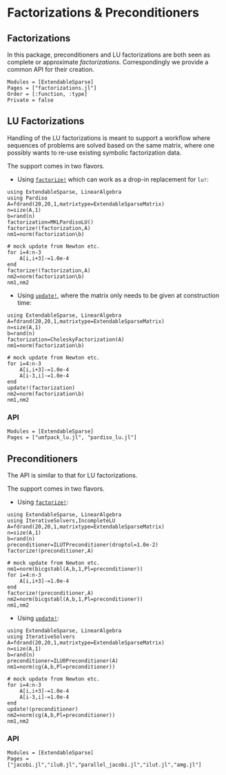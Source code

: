 # Factorizations & Preconditioners 

## Factorizations

In this package, preconditioners and LU factorizations are both seen
as complete or approximate _factorizations_. Correspondingly we provide a common  API for
their creation.


```@autodocs
Modules = [ExtendableSparse]
Pages = ["factorizations.jl"]
Order = [:function, :type]
Private = false
```

## LU Factorizations
Handling of the LU factorizations is meant to support
a workflow where sequences of problems are solved based
on the same matrix, where one possibly wants to re-use
existing symbolic factorization data. 

The support comes in two flavors.

- Using [`factorize!`](@ref) which can work as a drop-in replacement for `lu!`:

```@example
using ExtendableSparse, LinearAlgebra
using Pardiso
A=fdrand(20,20,1,matrixtype=ExtendableSparseMatrix)
n=size(A,1)
b=rand(n)
factorization=MKLPardisoLU()
factorize!(factorization,A)
nm1=norm(factorization\b)

# mock update from Newton etc.
for i=4:n-3
    A[i,i+3]-=1.0e-4
end
factorize!(factorization,A)
nm2=norm(factorization\b)
nm1,nm2
```

- Using [`update!`](@ref), where the matrix only needs to be given at construction time:
```@example
using ExtendableSparse, LinearAlgebra
A=fdrand(20,20,1,matrixtype=ExtendableSparseMatrix)
n=size(A,1)
b=rand(n)
factorization=CholeskyFactorization(A)
nm1=norm(factorization\b)

# mock update from Newton etc.
for i=4:n-3
    A[i,i+3]-=1.0e-4
    A[i-3,i]-=1.0e-4
end
update!(factorization)
nm2=norm(factorization\b)
nm1,nm2
```


### API
```@autodocs
Modules = [ExtendableSparse]
Pages = ["umfpack_lu.jl", "pardiso_lu.jl"]
```

## Preconditioners

The API is similar to that for LU factorizations.


The support comes in two flavors.

- Using [`factorize!`](@ref):


```@example
using ExtendableSparse, LinearAlgebra
using IterativeSolvers,IncompleteLU
A=fdrand(20,20,1,matrixtype=ExtendableSparseMatrix)
n=size(A,1)
b=rand(n)
preconditioner=ILUTPreconditioner(droptol=1.0e-2)
factorize!(preconditioner,A)

# mock update from Newton etc.
nm1=norm(bicgstabl(A,b,1,Pl=preconditioner))
for i=4:n-3
    A[i,i+3]-=1.0e-4
end
factorize!(preconditioner,A)
nm2=norm(bicgstabl(A,b,1,Pl=preconditioner))
nm1,nm2
```

- Using [`update!`](@ref):

```@example
using ExtendableSparse, LinearAlgebra
using IterativeSolvers
A=fdrand(20,20,1,matrixtype=ExtendableSparseMatrix)
n=size(A,1)
b=rand(n)
preconditioner=ILU0Preconditioner(A)
nm1=norm(cg(A,b,Pl=preconditioner))

# mock update from Newton etc.
for i=4:n-3
    A[i,i+3]-=1.0e-4
    A[i-3,i]-=1.0e-4
end
update!(preconditioner)
nm2=norm(cg(A,b,Pl=preconditioner))
nm1,nm2
```


### API

```@autodocs
Modules = [ExtendableSparse]
Pages = ["jacobi.jl","ilu0.jl","parallel_jacobi.jl","ilut.jl","amg.jl"]
```

